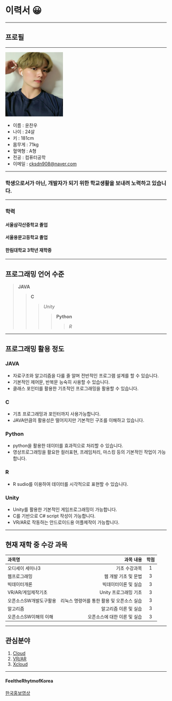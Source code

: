 # 이력서 😀
--------------------
## 프로필
---------------------

<img src = img2.jpg height = 200 width= 180>   <br>
* 이름 : 윤찬우
* 나이 : 24살
* 키 : 181cm
* 몸무게 : 71kg
* 혈액형 : A형 
* 전공 : 컴퓨터공학
* 이메일 : cksdn908@naver.com


---------------------

### 학생으로서가 아닌, 개발자가 되기 위한 학교생활을 보내려 노력하고 있습니다.

---------------------


### 학력
#### 서울삼각산중학교 졸업
#### 서울용문고등학교 졸업
#### 한림대학교 3학년 재학중

----------------------------------------------

## 프로그래밍 언어 수준
> **JAVA** 
>> **C**
>>> *Unity*
>>>> **Python**
>>>>> *R*
-------------------------------------------------

## 프로그래밍 활용 정도
### JAVA 
- 자료구조와 알고리즘을 다룰 줄 알며 전반적인 프로그램 설계를 할 수 있습니다.
- 기본적인 제어문, 반복문 능숙히 사용할 수 있습니다. 
- 클래스 포인터를 활용한 기초적인 프로그래밍을 활용할 수 있습니다.
### C
- 기초 프로그래밍과 포인터까지 사용가능합니다.
- JAVA만큼의 활용성은 떨어지지만 기본적인 구조를 이해하고 있습니다.
### Python
- python을 활용한 데이터를 효과적으로 처리할 수 있습니다.
- 영상프로그래밍을 활요한 컬러표현, 프레임처리, 마스킹 등의 기본적인 작업이 가능합니다.

### R
- R sudio를 이용하여 데이터를 시각적으로 표현할 수 있습니다.

### Unity
- Unity를 활용한 기본적인 게임프로그래밍이 가능합니다.
- C를 기반으로 C# script 작성이 가능합니다.
- VR/AR로 작동하는 안드로이드용 어플제작이 가능합니다.
-------------------------------------------------

## 현재 재학 중 수강 과목
|과목명|과목 내용|학점|
|:---|---:|:---:|
|오디세이 세미나3|기초 수강과목|1|
|웹프로그래밍|웹 개발 기초 및 문법|3|
|빅데이터개론|빅데이터이론 및 실습|3|
|VR/AR/게임제작기초|Unity 프로그래밍 기초|3|
|오픈소스SW개발도구활용|리눅스 명령어를 통한 활용 및 오픈소스 실습|3|
|알고리즘|알고리즘 이론 및 실습|3|
|오픈소스SW이해의 이해|오픈소스에 대한 이론 및 실습|3|

---------------------------------------------------------------

## 관심분야
1. [Cloud](https://blog.naver.com/dwets/222063596426)
2. [VR/AR](https://m.post.naver.com/viewer/postView.nhn?volumeNo=29488523&memberNo=12478036&vType=VERTICAL)
3. [Xcloud](https://www.5gxcloudgame.com/main#)



--------------------
#### FeeltheRhytmofKorea
[한국홍보영상](FeeltheRhytmofKorea.md)

